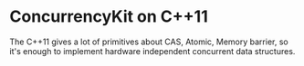 # ConcurrencyKit on C++11

The C++11 gives a lot of primitives about CAS, Atomic, Memory barrier, so it's enough to implement hardware independent concurrent data structures.
